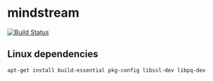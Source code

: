 # mindstream

[![Build Status](https://travis-ci.org/Wadjetz/mindstream.svg?branch=master)](https://travis-ci.org/Wadjetz/mindstream)

## Linux dependencies
```sh
apt-get install build-essential pkg-config libssl-dev libpq-dev
```
